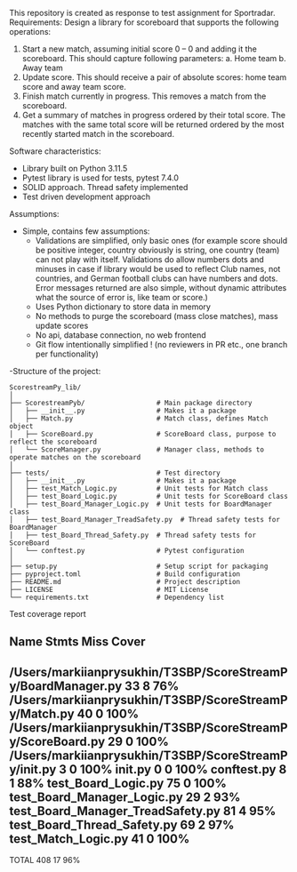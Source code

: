This repository is created as response to test assignment for Sportradar. 
Requirements:
Design a library for scoreboard that supports the following operations:
1. Start a new match, assuming initial score 0 – 0 and adding it the scoreboard.
This should capture following parameters:
a. Home team
b. Away team
2. Update score. This should receive a pair of absolute scores: home team score and away
team score.
3. Finish match currently in progress. This removes a match from the scoreboard.
4. Get a summary of matches in progress ordered by their total score. The matches with the
same total score will be returned ordered by the most recently started match in the
scoreboard.

Software characteristics:
- Library built on Python 3.11.5
- Pytest library is used for tests, pytest 7.4.0
- SOLID approach. Thread safety implemented
- Test driven development approach

Assumptions:
- Simple, contains few assumptions:
    - Validations are simplified, only basic ones (for example score should be positive integer,
            country obviously is string, one country (team) can not play with itself.
            Validations do allow numbers dots and minuses in case if library would be used to reflect Club names,
            not countries, and German football clubs can have numbers and dots.
            Error messages returned are also simple, without dynamic attributes what the source of error is, like team or score.)
    - Uses Python dictionary to store data in memory
    - No methods to purge the scoreboard (mass close matches), mass update scores
    - No api, database connection, no web frontend
    - Git flow intentionally simplified ! (no reviewers in PR etc., one branch per functionality)

-Structure of the project:
```
ScorestreamPy_lib/
│
├── ScorestreamPyb/                  # Main package directory
│   ├── __init__.py                  # Makes it a package
│   ├── Match.py                     # Match class, defines Match object
│   ├── ScoreBoard.py                # ScoreBoard class, purpose to reflect the scoreboard
│   └── ScoreManager.py              # Manager class, methods to operate matches on the scoreboard
│
├── tests/                           # Test directory
│   ├── __init__.py                  # Makes it a package
│   ├── test_Match_Logic.py          # Unit tests for Match class
│   ├── test_Board_Logic.py          # Unit tests for ScoreBoard class
│   ├── test_Board_Manager_Logic.py  # Unit tests for BoardManager class
│   ├── test_Board_Manager_TreadSafety.py  # Thread safety tests for BoardManager
│   ├── test_Board_Thread_Safety.py  # Thread safety tests for ScoreBoard
│   └── conftest.py                  # Pytest configuration
│
├── setup.py                         # Setup script for packaging
├── pyproject.toml                   # Build configuration
├── README.md                        # Project description
├── LICENSE                          # MIT License
└── requirements.txt                 # Dependency list
```

Test coverage report

Name                                                           Stmts   Miss  Cover
----------------------------------------------------------------------------------
/Users/markiianprysukhin/T3SBP/ScoreStreamPy/BoardManager.py      33      8    76%
/Users/markiianprysukhin/T3SBP/ScoreStreamPy/Match.py             40      0   100%
/Users/markiianprysukhin/T3SBP/ScoreStreamPy/ScoreBoard.py        29      0   100%
/Users/markiianprysukhin/T3SBP/ScoreStreamPy/__init__.py           3      0   100%
__init__.py                                                        0      0   100%
conftest.py                                                        8      1    88%
test_Board_Logic.py                                               75      0   100%
test_Board_Manager_Logic.py                                       29      2    93%
test_Board_Manager_TreadSafety.py                                 81      4    95%
test_Board_Thread_Safety.py                                       69      2    97%
test_Match_Logic.py                                               41      0   100%
----------------------------------------------------------------------------------
TOTAL                                                            408     17    96%
